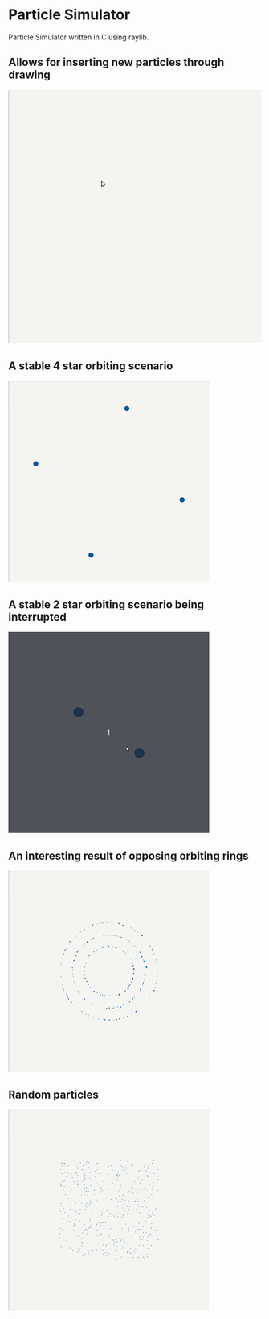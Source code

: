 # Particle Simulator
Particle Simulator written in C using raylib.

## Allows for inserting new particles through drawing
<img src="vid/drawing.gif" width="650">

## A stable 4 star orbiting scenario 
<img src="vid/4stars.gif" width="400">

## A stable 2 star orbiting scenario being interrupted
<img src="vid/2stars.gif" width="400">

## An interesting result of opposing orbiting rings 
<img src="vid/rings.gif" width="400">

## Random particles
<img src="vid/random.gif" width="400">
